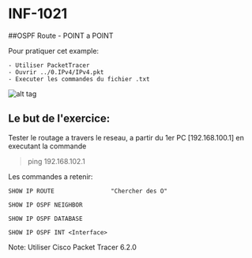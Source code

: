 # INF-1021

##OSPF Route - POINT a POINT

Pour pratiquer cet example:
```
- Utiliser PacketTracer
- Ouvrir ../0.IPv4/IPv4.pkt
- Executer les commandes du fichier .txt
```

![alt tag](https://github.com/setrar/INF-1023/blob/master/6.OSPFRoute/OSPFRoute.png)

## Le but de l'exercice:

Tester le routage a travers le reseau, a partir du 1er PC [192.168.100.1] en executant la commande

> ping 192.168.102.1 

Les commandes a retenir:

```
SHOW IP ROUTE                "Chercher des O"

SHOW IP OSPF NEIGHBOR

SHOW IP OSPF DATABASE

SHOW IP OSPF INT <Interface>
```

Note: Utiliser Cisco Packet Tracer 6.2.0
